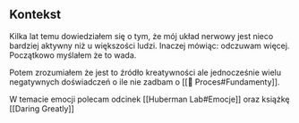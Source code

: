 ## Kontekst 
Kilka lat temu dowiedziałem się o tym, że mój układ nerwowy jest nieco bardziej aktywny niż u większości ludzi. Inaczej mówiąc: odczuwam więcej. Początkowo myślałem że to wada. 

Potem zrozumiałem że jest to źródło kreatywności ale jednocześnie wielu negatywnych doświadczeń o ile nie zadbam o [[💫 Proces#Fundamenty]].

W temacie emocji polecam odcinek [[Huberman Lab#Emocje]] oraz książkę [[Daring Greatly]]